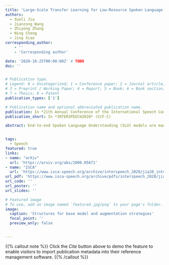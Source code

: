 ```yaml
---
title: 'Large-Scale Transfer Learning for Low-Resource Spoken Language Understanding'
authors:
  - Xueli Jia
  - Jianzong Wang
  - Zhiyong Zhang
  - Ning Cheng
  - Jing Xiao
corresponding_author:
    - ''
    - 'Corresponding author'

date: '2020-10-25T00:00:00Z' # TODO
doi: ''


# Publication type.
# Legend: 0 = Uncategorized; 1 = Conference paper; 2 = Journal article;
# 3 = Preprint / Working Paper; 4 = Report; 5 = Book; 6 = Book section;
# 7 = Thesis; 8 = Patent
publication_types: ['1']

# Publication name and optional abbreviated publication name.
publication: In *21th Annual Conference of the International Speech Communication Association*
publication_short: In *INTERSPEECH2020* (CCF-C)

abstract: End-to-end Spoken Language Understanding (SLU) models are made increasingly large and complex to achieve the state-of-the-art accuracy. However, the increased complexity of a model can also introduce high risk of over-fitting, which is a major challenge in SLU tasks due to the limitation of available data. In this paper, we propose an attention-based SLU model together with three encoder enhancement strategies to overcome data sparsity challenge. The first strategy focuses on the transfer-learning approach to improve feature extraction capability of the encoder. It is implemented by pre-training the encoder component with a quantity of Automatic Speech Recognition annotated data relying on the standard Transformer architecture and then fine-tuning the SLU model with a small amount of target labelled data. The second strategy adopts multi-task learning strategy, the SLU model integrates the speech recognition model by sharing the same underlying encoder, such that improving robustness and generalization ability. The third strategy, learning from Component Fusion (CF) idea, involves a Bidirectional Encoder Representation from Transformer (BERT) model and aims to boost the capability of the decoder with an auxiliary network. It hence reduces the risk of over-fitting and augments the ability of the underlying encoder, indirectly. Experiments on the FluentAI dataset show that cross-language transfer learning and multi-task strategies have been improved by up to 4.52% and 3.89% respectively, compared to the baseline.


tags:
  - Speech
featured: true
links:
- name: "arXiv"
  url: 'https://arxiv.org/abs/2008.05671'
- name: "ISCA"
  url: 'https://www.isca-speech.org/archive/interspeech_2020/jia20_interspeech.html'
url_pdf: 'https://www.isca-speech.org/archive/pdfs/interspeech_2020/jia20_interspeech.pdf'
url_code: ''
url_poster: ''
url_slides: ''

# Featured image
# To use, add an image named `featured.jpg/png` to your page's folder.
image:
  caption: 'Structures for base model and augmentation strategies'
  focal_point: ''
  preview_only: false


---
```


{{% callout note %}}
Click the _Cite_ button above to demo the feature to enable visitors to import publication metadata into their reference management software.
{{% /callout %}}

